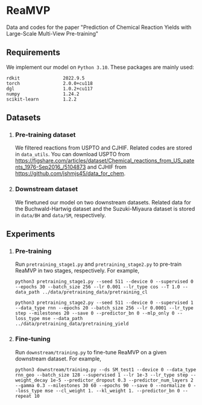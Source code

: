 # ReaMVP

Data and codes for the paper "Prediction of Chemical Reaction Yields with Large-Scale Multi-View Pre-training"

## Requirements

We implement our model on `Python 3.10`. These packages are mainly used:

```
rdkit                2022.9.5
torch                2.0.0+cu118
dgl                  1.0.2+cu117
numpy                1.24.2
scikit-learn         1.2.2
```

## Datasets

1. ### Pre-training dataset

   We filtered reactions from USPTO and CJHIF. Related codes are stored in `data_utils`. You can download USPTO from https://figshare.com/articles/dataset/Chemical_reactions_from_US_patents_1976-Sep2016_/5104873 and CJHIF from https://github.com/jshmjs45/data_for_chem.

2. ### Downstream dataset

   We finetuned our model on two downstream datasets. Related data for the Buchwald-Hartwig dataset and the Suzuki-Miyaura dataset is stored in `data/BH` and `data/SM`, respectively.

## Experiments

1. ### Pre-training

   Run `pretraining_stage1.py` and `pretraining_stage2.py` to pre-train ReaMVP in two stages, respectively. For example,

   ```
   python3 pretraining_stage1.py --seed 511 --device 0 --supervised 0 --epochs 30 --batch_size 256 --lr 0.001 --lr_type cos --T 1.0 --data_path ../data/pretraining_data/pretraining_cl
   
   python3 pretraining_stage2.py --seed 511 --device 0 --supervised 1 --data_type rnn --epochs 20 --batch_size 256 --lr 0.0001 --lr_type step --milestones 20 --save 0 --predictor_bn 0 --mlp_only 0 --loss_type mse --data_path ../data/pretraining_data/pretraining_yield
   ```

2. ### Fine-tuning

   Run `downstream/training.py` to fine-tune ReaMVP on a given downstream dataset. For example,

   ```
   python3 downstream/training.py --ds SM_test1 --device 0 --data_type rnn_geo --batch_size 128 --supervised 1 --lr 1e-3 --lr_type step --weight_decay 1e-5 --predictor_dropout 0.3 --predictor_num_layers 2 --gamma 0.3 --milestones 30 60 --epochs 90 --save 0 --normalize 0 --loss_type mse --cl_weight 1. --kl_weight 1. --predictor_bn 0 --repeat 10
   ```

   

